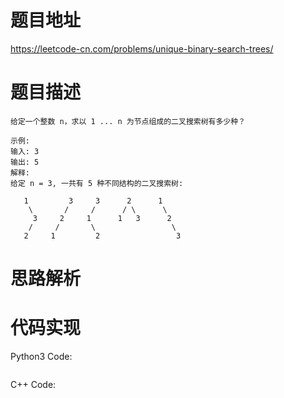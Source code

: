 # **题目地址**
https://leetcode-cn.com/problems/unique-binary-search-trees/
# **题目描述**
```
给定一个整数 n，求以 1 ... n 为节点组成的二叉搜索树有多少种？

示例:
输入: 3
输出: 5
解释:
给定 n = 3, 一共有 5 种不同结构的二叉搜索树:

   1         3     3      2      1
    \       /     /      / \      \
     3     2     1      1   3      2
    /     /       \                 \
   2     1         2                 3
```
# **思路解析**
# **代码实现**
Python3 Code:
```

```
C++ Code:
```

```
